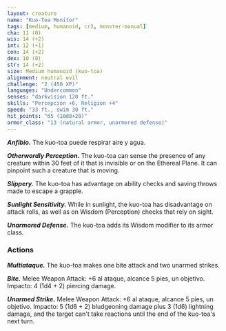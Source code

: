 ```yaml
---
layout: creature
name: "Kuo-Toa Monitor"
tags: [medium, humanoid, cr2, monster-manual]
cha: 11 (0)
wis: 14 (+2)
int: 12 (+1)
con: 14 (+2)
dex: 10 (0)
str: 14 (+2)
size: Medium humanoid (kuo-toa)
alignment: neutral evil
challenge: "2 (450 XP)"
languages: "Undercommon"
senses: "darkvision 120 ft."
skills: "Percepción +6, Religion +4"
speed: "33 ft., swim 30 ft."
hit_points: "65 (10d8+20)"
armor_class: "13 (natural armor, unarmored defense)"
---
```


***Anfibio.*** The kuo-toa puede respirar aire y agua.

***Otherwordly Perception.*** The kuo-toa can sense the presence of any creature within 30 feet of it that is invisible or on the Ethereal Plane. It can pinpoint such a creature that is moving.

***Slippery.*** The kuo-toa has advantage on ability checks and saving throws made to escape a grapple.

***Sunlight Sensitivity.*** While in sunlight, the kuo-toa has disadvantage on attack rolls, as well as on Wisdom (Perception) checks that rely on sight.

***Unarmored Defense.*** The kuo-toa adds its Wisdom modifier to its armor class.

### Actions

***Multiataque.*** The kuo-toa makes one bite attack and two unarmed strikes.

***Bite.*** Melee Weapon Attack: +6 al ataque, alcance 5 pies, un objetivo. Impacto: 4 (1d4 + 2) piercing damage.

***Unarmed Strike.*** Melee Weapon Attack: +6 al ataque, alcance 5 pies, un objetivo. Impacto: 5 (1d6 + 2) bludgeoning damage plus 3 (1d6) lightning damage, and the target can't take reactions until the end of the kuo-toa's next turn.